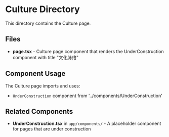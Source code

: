 # Culture Directory

This directory contains the Culture page.

## Files

- **page.tsx** - Culture page component that renders the UnderConstruction component with title "文化脉络"

## Component Usage

The Culture page imports and uses:
- `UnderConstruction` component from '../components/UnderConstruction'

## Related Components

- **UnderConstruction.tsx** in `app/components/` - A placeholder component for pages that are under construction
